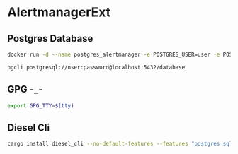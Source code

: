 # AlertmanagerExt

## Postgres Database

```bash
docker run -d --name postgres_alertmanager -e POSTGRES_USER=user -e POSTGRES_PASSWORD=password -e POSTGRES_DB=database -p 127.0.0.1:5432:5432 -v ${PWD}/postgres_data:/var/lib/postgresql/data postgres
```

```bash
pgcli postgresql://user:password@localhost:5432/database
```

## GPG -_-

```bash
export GPG_TTY=$(tty)
```

## Diesel Cli

```bash
cargo install diesel_cli --no-default-features --features "postgres sqlite-bundled"
```
